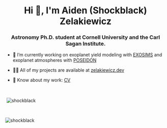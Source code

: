 <h1 align="center">Hi 👋, I'm Aiden (Shockblack) Zelakiewicz</h1>
<h3 align="center">Astronomy Ph.D. student at Cornell University and the Carl Sagan Institute.</h3>

- 🔭 I’m currently working on exoplanet yield modeling with [EXOSIMS](https://github.com/dsavransky/EXOSIMS) and exoplanet atmospheres with [POSEIDON](https://github.com/MartianColonist/POSEIDON)

- 👨‍💻 All of my projects are available at [zelakiewicz.dev](https://zelakiewicz.dev)

- 📄 Know about my work: [CV](https://zelakiewicz.dev/cv/)
<br>
<p>&nbsp;<img align="center" src="https://github-readme-stats.vercel.app/api?username=shockblack&show_icons=true&locale=en" alt="shockblack" /></p>
<br>
<p><img align="center" src="https://github-readme-stats.vercel.app/api/top-langs?username=shockblack&show_icons=true&locale=en&layout=compact" alt="shockblack" /></p>

